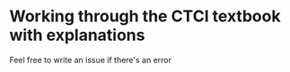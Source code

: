 # Working through the CTCI textbook with explanations 
Feel free to write an issue if there's an error